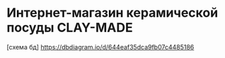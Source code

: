 # Интернет-магазин керамической посуды CLAY-MADE






[схема бд] https://dbdiagram.io/d/644eaf35dca9fb07c4485186